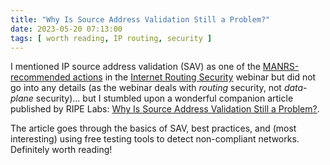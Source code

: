 ```yaml
---
title: "Why Is Source Address Validation Still a Problem?"
date: 2023-05-20 07:13:00
tags: [ worth reading, IP routing, security ]
---
```

I mentioned IP source address validation (SAV) as one of the [MANRS-recommended actions](https://www.manrs.org/netops/network-operator-actions/) in the [Internet Routing Security](https://www.ipspace.net/Internet_Routing_Security) webinar but did not go into any details (as the webinar deals with *routing* security, not *data-plane* security)... but I stumbled upon a wonderful companion article published by RIPE Labs: [Why Is Source Address Validation Still a Problem?](https://labs.ripe.net/author/qasim-lone/sav-why-is-source-address-validation-still-a-problem/).

The article goes through the basics of SAV, best practices, and (most interesting) using free testing tools to detect non-compliant networks. Definitely worth reading!
